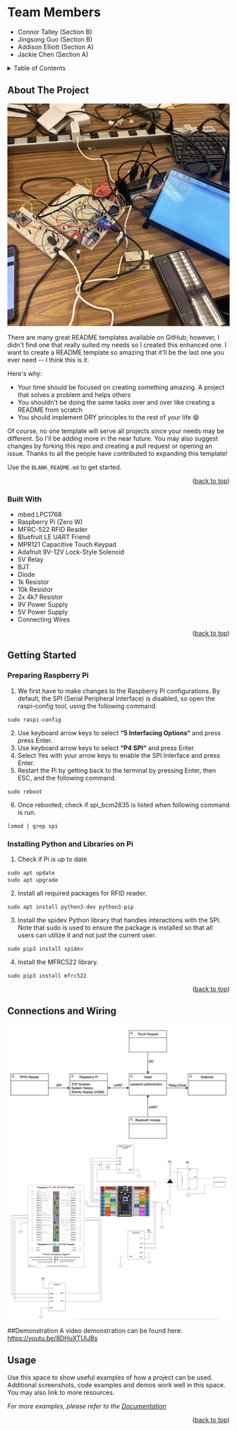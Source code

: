 # Team Members
* Connor Talley (Section B)
* Jingsong Guo (Section B)
* Addison Elliott (Section A)
* Jackie Chen (Section A)



<!-- TABLE OF CONTENTS -->
<details>
  <summary>Table of Contents</summary>
  <ol>
    <li>
      <a href="#about-the-project">About The Project</a>
      <ul>
        <li><a href="#built-with">Built With</a></li>
      </ul>
    </li>
    <li>
      <a href="#getting-started">Getting Started</a>
      <ul>
        <li><a href="#prerequisites">Prerequisites</a></li>
        <li><a href="#installation">Installation</a></li>
      </ul>
    </li>
    <li><a href="#usage">Usage</a></li>
    <li><a href="#roadmap">Roadmap</a></li>
    <li><a href="#contributing">Contributing</a></li>
    <li><a href="#license">License</a></li>
    <li><a href="#contact">Contact</a></li>
    <li><a href="#acknowledgments">Acknowledgments</a></li>
  </ol>
</details>



<!-- ABOUT THE PROJECT -->
## About The Project

![project pic](/images/project.jpeg)


There are many great README templates available on GitHub; however, I didn't find one that really suited my needs so I created this enhanced one. I want to create a README template so amazing that it'll be the last one you ever need -- I think this is it.

Here's why:
* Your time should be focused on creating something amazing. A project that solves a problem and helps others
* You shouldn't be doing the same tasks over and over like creating a README from scratch
* You should implement DRY principles to the rest of your life :smile:

Of course, no one template will serve all projects since your needs may be different. So I'll be adding more in the near future. You may also suggest changes by forking this repo and creating a pull request or opening an issue. Thanks to all the people have contributed to expanding this template!

Use the `BLANK_README.md` to get started.

<p align="right">(<a href="#readme-top">back to top</a>)</p>



### Built With

* mbed LPC1768​
* Raspberry Pi (Zero W)​
* MFRC-522 RFID Reader​
* Bluefruit LE UART Friend​
* MPR121 Capacitive Touch Keypad​
* Adafruit 9V-12V Lock-Style Solenoid​
* 5V Relay​
* BJT​
* Diode​
* 1k Resistor​
* 10k Resistor​
* 2x 4k7 Resistor​
* 9V Power Supply​
* 5V Power Supply​
* Connecting Wires​

<p align="right">(<a href="#readme-top">back to top</a>)</p>



<!-- GETTING STARTED -->
## Getting Started
### Preparing Raspberry Pi

1. We first have to make changes to the Raspberry Pi configurations. By default, the SPI (Serial Peripheral Interface) is disabled, so open the raspi-config tool, using the following command.
```
sudo raspi-config
```
2. Use keyboard arrow keys to select **“5 Interfacing Options“** and press press Enter.
3. Use keyboard arrow keys to select **“P4 SPI“** and press Enter.
4. Select Yes with your arrow keys to enable the SPI Interface and press Enter.
5. Restart the Pi by getting back to the terminal by pressing Enter, then ESC, and the following command.
```
sudo reboot
```
6. Once rebooted, check if spi_bcm2835 is listed when following command is run.
```
lsmod | grep spi
```
   

### Installing Python and Libraries on Pi

1. Check if Pi is up to date.
```
sudo apt update
sudo apt upgrade
```
2. Install all required packages for RFID reader.
```
sudo apt install python3-dev python3-pip
```
3. Install the spidev Python library that handles interactions with the SPI. Note that sudo is used to ensure the package is installed so that all users can utilize it and not just the current user.
```
sudo pip3 install spidev
```
4. Install the MFRC522 library.
```
sudo pip3 install mfrc522
```

<p align="right">(<a href="#readme-top">back to top</a>)</p>


## Connections and Wiring
<img src="images/block_diagram.png" width="600">
<img src="images/wiring_diagram.png" width="600">

##Demonstration
A video demonstration can be found here: https://youtu.be/8DHuXTUlJBs
<!-- USAGE EXAMPLES -->
## Usage

Use this space to show useful examples of how a project can be used. Additional screenshots, code examples and demos work well in this space. You may also link to more resources.

_For more examples, please refer to the [Documentation](https://example.com)_

<p align="right">(<a href="#readme-top">back to top</a>)</p>

